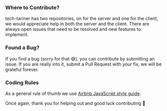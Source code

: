 ### Where to Contribute?

tech-tariner has two repositories, on for the server and one for the client, we would appreciate help in both the server and the client. There are always open issues that need to be resolved and new features to implement.

### Found a Bug?

If you find a bug (sorry for that 😅), you can contribute by submitting an issue. If you are really into it, submit a Pull Request with your fix, we will be grateful forever.

### Coding Rules

As a general rule of thumb we use [Airbnb JavaScript style guide](https://github.com/airbnb/javascript).


Once again, thank you for helping out and good luck contributing 🙏